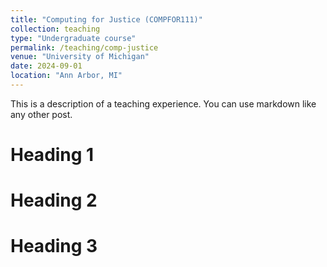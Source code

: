 ```yaml
---
title: "Computing for Justice (COMPFOR111)"
collection: teaching
type: "Undergraduate course"
permalink: /teaching/comp-justice
venue: "University of Michigan"
date: 2024-09-01
location: "Ann Arbor, MI"
---
```


This is a description of a teaching experience. You can use markdown like any other post.

Heading 1
======

Heading 2
======

Heading 3
======